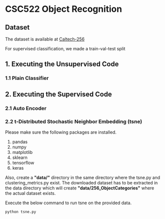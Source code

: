 # CSC522 Object Recognition

## Dataset
The dataset is available at [Caltech-256](http://www.vision.caltech.edu/Image_Datasets/Caltech256/)

For supervised classification, we made a train-val-test split 

## 1. Executing the Unsupervised Code
### 1.1 Plain Classifier
## 2. Executing the Supervised Code 
### 2.1 Auto Encoder
### 2.2 t-Distributed Stochastic Neighbor Embedding (tsne)
Please make sure the following packages are installed.
1. pandas
2. numpy
3. matplotlib
4. sklearn
5. tensorflow
6. keras

Also, create a **"data/"** directory in the same directory where the tsne.py and clustering_metrics.py exist. The downloaded dataset has to be extracted in the data directory which will create **"data/256_ObjectCategories"** where the actual dataset exists.

Execute the below command to run tsne on the provided data.

```python tsne.py```
